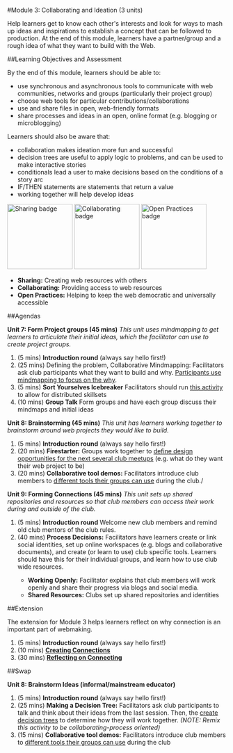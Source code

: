 #Module 3: Collaborating and Ideation (3 units)

Help learners get to know each other's interests and look for ways to mash up ideas and inspirations to establish a concept that can be followed to production. At the end of this module, learners have a partner/group and a rough idea of what they want to build with the Web.


##Learning Objectives and Assessment

By the end of this module, learners should be able to: 

* use synchronous and asynchronous tools to communicate with web communities, networks and groups (particularly their project group)
* choose web tools for particular contributions/collaborations
* use and share files in open, web-friendly formats
* share processes and ideas in an open, online format (e.g. blogging or microblogging)

Learners should also be aware that:

* collaboration makes ideation more fun and successful
* decision trees are useful to apply logic to problems, and can be used to make interactive stories
* conditionals lead a user to make decisions based on the conditions of a story arc
* IF/THEN statements are statements that return a value
* working together will help develop ideas


<a href="https://webmaker.org/badges/sharing-maker"><img src="https://badgekit-mozilla.mofoprod.net/images/badge/950" alt="Sharing badge" width="150px"></a>
<a href="https://webmaker.mofostaging.net/resources/literacy/weblit-Collaborating"><img src="https://badgekit-mozilla.mofoprod.net/images/badge/951" alt="Collaborating badge" width="150px"></a>
<a href="https://webmaker.org/badges/open-practices-maker"><img src="https://badgekit-mozilla.mofoprod.net/images/badge/954" alt="Open Practices badge" width="150px"></a>

* **Sharing:** Creating web resources with others
* **Collaborating:** Providing access to web resources
* **Open Practices:** Helping to keep the web democratic and universally accessible


##Agendas


**Unit 7: Form Project groups (45 mins)** *This unit uses mindmapping to get learners to articulate their initial ideas, which the facilitator can use to create project groups.*

<ol>
<li>(5 mins) <strong>Introduction round</strong> (always say hello first!)</li>
<li>(25 mins) Defining the problem, Collaborative Mindmapping: Facilitators ask club participants what they want to build and why. <a href="https://laura.makes.org/thimble/LTExNjY1MTUy/collaborative-mindmapping-defining-the-problem">Participants use mindmapping to focus on the why</a>.</li>
<li>(5 mins) <strong>Sort Yourselves Icebreaker</strong> Facilitators should run <a href="https://laura.makes.org/thimble/sort-yourselves-icebreaker">this activity</a> to allow for distributed skillsets</li>
<li>(10 mins) <strong>Group Talk</strong> Form groups and have each group discuss their mindmaps and initial ideas</li>
</ol>

**Unit 8: Brainstorming (45 mins)** *This unit has learners working together to brainstorm around web projects they would like to build.*

<ol>
<li>(5 mins) <strong>Introduction round</strong> (always say hello first!)</li>
<li>(20 mins) <strong>Firestarter:</strong> Groups work together to <a href="https://jess.makes.org/thimble/LTE2OTY1MzA0MzI=/firestarter">define design opportunities for the next several club meetups</a> (e.g. what do they want their web project to be)</li>
<li>(20 mins) <strong>Collaborative tool demos:</strong> Facilitators introduce club members to <a href="https://wiki.mozilla.org/Webmaker/Teach/LiteracyResources/Introduction_to_Collaborative_Tools">different tools their groups can use</a> during the club./</li>
</ol>


**Unit 9: Forming Connections (45 mins)** *This unit sets up shared repositories and resources so that club members can access their work during and outside of the club.*

<ol>
<li>(5 mins) <strong>Introduction round</strong> Welcome new club members and remind old club mentors of the club rules.</li>
<li>(40 mins) <strong>Process Decisions:</strong> Facilitators have learners create or link social identities, set up online workspaces (e.g. blogs and collaborative documents), and create (or learn to use) club specific tools. Learners should have this for their individual groups, and learn how to use club wide resources.</li>
<ul>
<li><strong>Working Openly:</strong> Facilitator explains that club members will work openly and share their progress via blogs and social media.</li>
<li><strong>Shared Resources:</strong> Clubs set up shared repositories and identities</li>
</ul>
</ol>

##Extension

The extension for Module 3 helps learners reflect on why connection is an important part of webmaking.

<ol>
<li>(5 mins) <strong>Introduction round</strong> (always say hello first!)</li>
<li>(10 mins) <strong><a href="https://laura.makes.org/thimble/LTEyOTQ0MDE1MzY=/mingle-mesh-creating-connections">Creating Connections</a></strong> 
<li>(30 mins) <strong><a href="https://laura.makes.org/thimble/LTg0MTQxNjcwNA==/reflecting-on-how-we-connect-with-popcorn">Reflecting on Connecting</a></strong></li>
</ol>

##Swap


**Unit 8: Brainstorm Ideas (informal/mainstream educator)**

<ol>
<li>(5 mins) <strong>Introduction round</strong> (always say hello first!)</li>
<li>(25 mins) <strong>Making a Decision Tree:</strong> Facilitators ask club participants to talk and think about their ideas from the last session. Then, the <a href="https://laura.makes.org/thimble/LTE3ODgzNDYxMTI=/making-a-decision-tree">create decision trees</a> to determine how they will work together. <em>(NOTE: Remix this activity to be collaborating-process oriented)</em> </li>
<li>(15 mins) <strong>Collaborative tool demos:</strong> Facilitators introduce club members to <a href="https://wiki.mozilla.org/Webmaker/Teach/LiteracyResources/Introduction_to_Collaborative_Tools">different tools their groups can use</a> during the club</li>
</ol>
